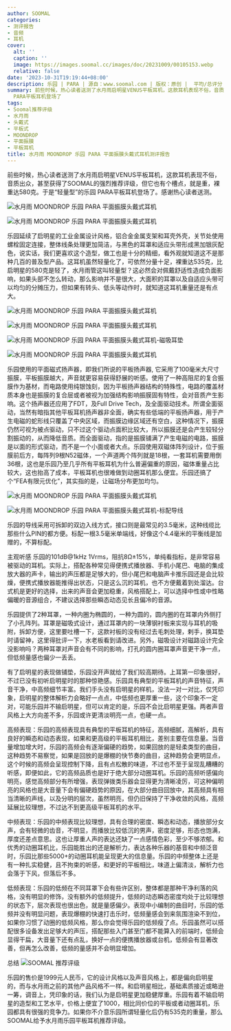 ```yaml
---
author: SOOMAL
categories:
- 测评报告
- 音频
- 耳机
cover:
  alt: ''
  caption: ''
  image: https://images.soomal.cc/images/doc/20231009/00105153.webp
  relative: false
date: '2023-10-31T19:19:44+08:00'
description: 乐园 | PARA | 源自：www.soomal.com | 版权：原创 |  平均/总评分：08.20/41
summary: 前些时候，热心读者送测了水月雨启明星VENUS平板耳机，这款耳机表现不俗，音质出众，甚至获得了SOOMAL的强烈推荐评级，但它也有个槽点，就是重，裸重达580克。于是“轻量型”的乐园
  PARA平板耳机登场了
tags:
- Soomal推荐评级
- 水月雨
- 头戴式
- 平板式
- MOONDROP
- 平面振膜
- 平板耳机
title: 水月雨 MOONDROP 乐园 PARA 平面振膜头戴式耳机测评报告
---
```


前些时候，热心读者送测了水月雨启明星VENUS平板耳机，这款耳机表现不俗，音质出众，甚至获得了SOOMAL的强烈推荐评级，但它也有个槽点，就是重，裸重达580克。于是“轻量型”的乐园 PARA平板耳机登场了。感谢热心读者送测。



![水月雨 MOONDROP 乐园 PARA 平面振膜头戴式耳机](https://images.soomal.cc/images/doc/20231009/00105149_01.webp)



![水月雨 MOONDROP 乐园 PARA 平面振膜头戴式耳机](https://images.soomal.cc/images/doc/20231009/00105151_01.webp)



乐园延续了启明星的工业金属设计风格，铝合金金属支架和耳壳外壳，关节处使用螺栓固定连接，整体线条处理更加简洁，与黑色的耳罩和适应头带形成黑加银灰配色，说实话，我们更喜欢这个造型，做工也是十分的精细，看外观就知道这不是那种几百的普及型产品。这耳机虽然轻量化了，可依然分量十足，裸重达535克，比启明星的580克是轻了，水月雨管这叫轻量型？这必然会对佩戴舒适性造成负面影响，如果头部不怎么转动，那么影响并不是很大，大面积的耳罩以及自适应头带可以均匀的分摊压力，但如果有转头、低头等动作时，就知道这耳机重量还是有点大。



![水月雨 MOONDROP 乐园 PARA 平面振膜头戴式耳机](https://images.soomal.cc/images/doc/20231009/00105153_01.webp)



![水月雨 MOONDROP 乐园 PARA 平面振膜头戴式耳机](https://images.soomal.cc/images/doc/20231009/00105161_01.webp)



![水月雨 MOONDROP 乐园 PARA 平面振膜头戴式耳机-磁吸耳垫](https://images.soomal.cc/images/doc/20231009/00105160_01.webp)



![水月雨 MOONDROP 乐园 PARA 平面振膜头戴式耳机](https://images.soomal.cc/images/doc/20231009/00105155_01.webp)



乐园使用的平面磁式扬声器，即我们所说的平板扬声器, 它采用了100毫米大尺寸振膜，平板振膜越大，声音就更容易获得舒展的听感。使用了一种高阻尼的复合振膜作为基材，而电路使用纯银蚀刻，因为平板扬声器结构的特殊性，电路的覆盖材质本身也是振膜的复合层或者被视为加强结构影响振膜固有特性，会对音质产生影响。这个扬声器还应用了FDT，及Full Drive Tech，及全面驱动技术。所谓全面驱动，当然有暗指其他平板耳机扬声器非全面，确实有些低端的平板扬声器，用于产生电磁的蛇形线只覆盖了中央区域，而振膜边缘区域还有空白，这种情况下，振膜仍然可视为被点驱动，只不过这个驱动点面积比较大，所以振膜还是会产生较轻分割振动的，从而降低音质。而全面驱动，指的是振膜铺满了产生电磁的电路，振膜是以面的形式驱动，而不是一个小面或者大点。乐园使用双磁体阵列设计，位于振膜前后方，每阵列9根N52磁体，一个声道两个阵列就是18根，一套耳机需要用倒36根，这也是乐园乃至几乎所有平板耳机为什么普遍偏重的原因，磁体重量占比较大，这也抬高了成本，平板耳机也很难做到动圈耳机那么便宜。乐园还搞了个“FEA有限元优化”，其实指的是，让磁场分布更加均匀。



![水月雨 MOONDROP 乐园 PARA 平面振膜头戴式耳机](https://images.soomal.cc/images/doc/20231009/00105159_01.webp)



![水月雨 MOONDROP 乐园 PARA 平面振膜头戴式耳机-标配导线](https://images.soomal.cc/images/doc/20231009/00105164_01.webp)



乐园的导线采用可拆卸的双边入线方式，接口则是最常见的3.5毫米，这种线缆比那些什么PIN的都方便。标配一根3.5毫米单端线，好像这个4.4毫米的平衡线是加赠的，不算标配。

主观听感
乐园的101dB@1kHz 1Vrms，阻抗8Ω±15%，单纯看指标，是非常容易被驱动的耳机。实际上，搭配各种常见得便携式播放器、手机小尾巴、电脑的集成放大器的声卡，输出的声压都是足够大的，但小尾巴和电脑声卡推乐园还是会比较燥，便携式播放器能推得出状态，只是这么沉的耳机，也不方便戴着到处溜达。台式机是更好的选择，出来的声音会更加稳重，风格搭配上，可以选择中性或中性略偏暖的音源组合，不建议选择那些瞬态动态见长且偏冷的音源。

乐园提供了2种耳罩，一种内圈为椭圆的，一种为圆的，圆内圈的在耳罩内外侧打了小孔阵列。耳罩是磁吸式设计，通过耳罩内的一块薄钢衬板来实现与耳机的吸附，拆卸方便，这里要吐槽一下，这款衬板的没有经过去毛刺处理，剌手，换耳垫时请留神，这里得批评一下，水老板看到请改进。另外，磁吸设计对磁路设计完全没影响吗？两种耳罩对声音会有不同的影响，打孔的圆内圈耳罩声音更干净一点，但低频量感也偏少一丢丢。

有了启明星的表现做铺垫，乐园没开声就给了我们较高期待。上耳第一印象很好，不过已没有初听启明星时的那种惊艳感。乐园具有典型的平板耳机的声音特征，声音干净，中高频细节丰富。我们手头没有启明星的样机，没法一对一对比，仅凭印象，启明星的整体解析力会略好一点点，中低频也更厚重一些，这个印象不一定对，可能乐园并不输启明星，但可以肯定的是，乐园不会比启明星更强。两者声音风格上大方向差不多，乐园或许更清淡明亮一点，也硬一点。

高频表现：乐园的高频表现具有典型的平板耳机的特征，高频细腻，高解析，具有良好的瞬态和动态表现，如果和更高级的平板耳机相比，差别主要在信息量。当音量增加增大时，乐园的高频会有逐渐偏硬的趋势，如果回放的是轻柔类型的曲目，这种趋势不易察觉，如果是回放的是爆棚的快节奏的曲目，这种趋势会更明显点，这个时候的高频会呈现控制下降，且有点松散的味道，不过也不至于呈现乱糟糟的听感，即便如此，它的高频品质也是好于绝大部分动圈耳机。乐园的高频听感偏向明亮，感觉高频部分有所增强，表现弹拨类乐器会显得更为清晰凌厉，可这种偏明亮的风格也是大音量下会有偏硬趋势的原因，在大部分曲目回放中，其高频具有相当清晰的声线，以及分明的层次，虽然明亮，但仍旧保持了干净收敛的风格，高频延展比较理想，不过达不到更高级平板耳机的水平。

中频表现：乐园的中频表现比较理想，具有合理的密度、瞬态和动态，播放部分女声，会有轻微的齿音，不明显，而播放比较低沉的男声，密度足够，形态也饱满，厚度还差点意思。这也让厚重人声的表达还缺了一点感情色彩，至少不够浓郁。和优秀的动圈耳机比，乐园能胜出的还是解析力，表达各种乐器的基音和中频泛音时，乐园比那些5000+的动圈耳机能呈现更大的信息量。乐园的中频整体上还是有一种扎实稳健，且不拘束的听感，和更好的平板相比，味道上偏清淡，解析力也会落于下风，但落后不多。

低频表现：乐园的低频在不同耳罩下会有些许区别，整体都是那种干净利落的风格，没有明显的修饰，没有额外的低频提升，低频的动态瞬态密度均处于比较理想的状态下，层次表现也很出色，就是量感偏少。表现中小编制的曲目时，乐园的低频并没有明显问题，表现爆棚的快速打击乐时，低频量感会到来氛围渲染不到位，如果你习惯了动圈的低频风格，那么你会觉得乐园的低频瘦了点。乐园虽然可以搭配很多设备发出足够大的声压，搭配那些入门甚至门都不能算入的前端时，低频会显得干扁，大音量下还有点乱，换好一点的便携播放器或台机，低频会有显著改善，但再怎么改善，低频的量感并不会明显增加。 


总结
![SOOMAL 推荐评级](https://images.soomal.cc/images/doc/20210514/00094238.webp)




乐园的售价是1999元人民币，它的设计风格以及声音风格上，都是偏向启明星的，而与水月雨之前的其他产品风格不一样。和启明星相比，基础素质接近或略逊一筹，调音上，凭印象的话，我们认为是启明星更加稳健厚重。乐园有着不输启明星的造型和工艺水平，价格上便宜了1000，相比同价位的平板或者动圈耳机，乐园都具有很强的竞争力。如果你不介意乐园所谓轻量化后仍有535克的重量，那么SOOMAL给予水月雨乐园平板耳机推荐评级。